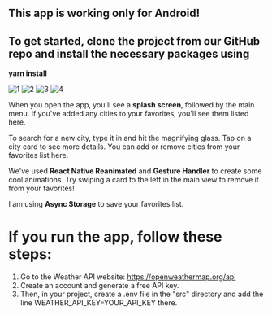 ## This app is working only for **Android**! 
## To get started, clone the project from our GitHub repo and install the necessary packages using 
**yarn install**

![1](https://github.com/user-attachments/assets/46abe2e1-bc74-49f3-bdeb-36524e3d9643)
![2](https://github.com/user-attachments/assets/754a6e09-d2d0-4e4d-a143-621d31256028)
![3](https://github.com/user-attachments/assets/769aeea7-06e5-47c5-ba95-4d9c41e68a91)
![4](https://github.com/user-attachments/assets/f29363ea-5e6f-40a1-b643-3acbfd279dc1)


When you open the app, you'll see a **splash screen**, followed by the main menu. 
If you've added any cities to your favorites, you'll see them listed here.

To search for a new city, type it in and hit the magnifying glass. 
Tap on a city card to see more details. 
You can add or remove cities from your favorites list here.

We've used **React Native Reanimated** and **Gesture Handler** to create some cool animations. 
Try swiping a card to the left in the main view to remove it from your favorites!

I am using **Async Storage** to save your favorites list.


# If you run the app, follow these steps:

1. Go to the Weather API website: https://openweathermap.org/api
2. Create an account and generate a free API key.
3. Then, in your project, create a .env file in the "src" directory and add the line WEATHER_API_KEY=YOUR_API_KEY there.
